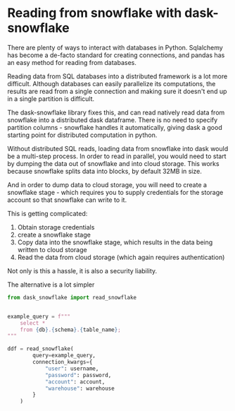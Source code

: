 # Reading from snowflake with dask-snowflake

There are plenty of ways to interact with databases in Python. Sqlalchemy has become a de-facto standard for creating connections, and pandas has an easy method for reading from databases.

Reading data from SQL databases into a distributed framework is a lot more difficult. Although databases can easily parallelize its computations, the results are read from a single connection and making sure it doesn't end up in a single partition is difficult.

The dask-snowflake library fixes this, and can read natively read data from snowflake into a distributed dask dataframe. There is no need to specify partition columns - snowflake handles it automatically, giving dask a good starting point for distributed computation in python.

Without distributed SQL reads, loading data from snowflake into dask would be a multi-step process. In order to read in parallel, you would need to start by dumping the data out of snowflake and into cloud storage. This works because snowflake splits data into blocks, by default 32MB in size.

And in order to dump data to cloud storage, you will need to create a snowflake stage - which requires you to supply credentials for the storage account so that snowflake can write to it.

This is getting complicated:
1. Obtain storage credentials
2. create a snowflake stage
3. Copy data into the snowflake stage, which results in the data being written to cloud storage
4. Read the data from cloud storage (which again requires authentication)

Not only is this a hassle, it is also a security liability.

The alternative is a lot simpler

```py
from dask_snowflake import read_snowflake


example_query = f"""
    select *
    from {db}.{schema}.{table_name};
"""

ddf = read_snowflake(
        query=example_query,
        connection_kwargs={
            "user": username,
            "password": password,
            "account": account,
            "warehouse": warehouse
        }
    )
```


